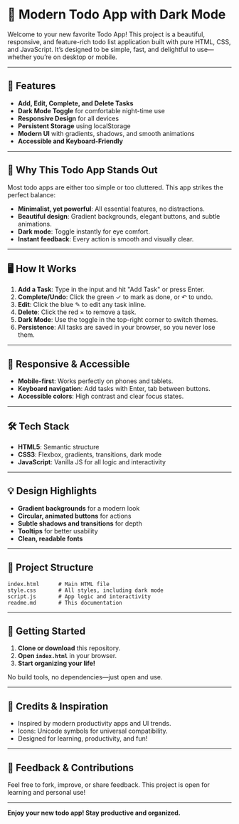 # 📝 Modern Todo App with Dark Mode

Welcome to your new favorite Todo App! This project is a beautiful, responsive, and feature-rich todo list application built with pure HTML, CSS, and JavaScript. It’s designed to be simple, fast, and delightful to use—whether you’re on desktop or mobile.

---

## 🚀 Features

- **Add, Edit, Complete, and Delete Tasks**
- **Dark Mode Toggle** for comfortable night-time use
- **Responsive Design** for all devices
- **Persistent Storage** using localStorage
- **Modern UI** with gradients, shadows, and smooth animations
- **Accessible and Keyboard-Friendly**

---

## 🌟 Why This Todo App Stands Out

Most todo apps are either too simple or too cluttered. This app strikes the perfect balance:
- **Minimalist, yet powerful**: All essential features, no distractions.
- **Beautiful design**: Gradient backgrounds, elegant buttons, and subtle animations.
- **Dark mode**: Toggle instantly for eye comfort.
- **Instant feedback**: Every action is smooth and visually clear.

---

## 🖥️ How It Works

1. **Add a Task**: Type in the input and hit "Add Task" or press Enter.
2. **Complete/Undo**: Click the green ✓ to mark as done, or ↶ to undo.
3. **Edit**: Click the blue ✎ to edit any task inline.
4. **Delete**: Click the red × to remove a task.
5. **Dark Mode**: Use the toggle in the top-right corner to switch themes.
6. **Persistence**: All tasks are saved in your browser, so you never lose them.

---

## 📱 Responsive & Accessible

- **Mobile-first**: Works perfectly on phones and tablets.
- **Keyboard navigation**: Add tasks with Enter, tab between buttons.
- **Accessible colors**: High contrast and clear focus states.

---

## 🛠️ Tech Stack

- **HTML5**: Semantic structure
- **CSS3**: Flexbox, gradients, transitions, dark mode
- **JavaScript**: Vanilla JS for all logic and interactivity

---

## 💡 Design Highlights

- **Gradient backgrounds** for a modern look
- **Circular, animated buttons** for actions
- **Subtle shadows and transitions** for depth
- **Tooltips** for better usability
- **Clean, readable fonts**

---

## 📂 Project Structure

```
index.html      # Main HTML file
style.css       # All styles, including dark mode
script.js       # App logic and interactivity
readme.md       # This documentation
```

---

## 🏁 Getting Started

1. **Clone or download** this repository.
2. **Open `index.html`** in your browser.
3. **Start organizing your life!**

No build tools, no dependencies—just open and use.

---

## 🙌 Credits & Inspiration

- Inspired by modern productivity apps and UI trends.
- Icons: Unicode symbols for universal compatibility.
- Designed for learning, productivity, and fun!

---

## 📣 Feedback & Contributions

Feel free to fork, improve, or share feedback. This project is open for learning and personal use!

---

**Enjoy your new todo app! Stay productive and organized.**
